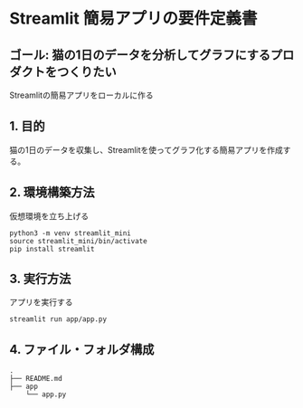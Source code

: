 # Streamlit 簡易アプリの要件定義書

## ゴール: 猫の1日のデータを分析してグラフにするプロダクトをつくりたい

Streamlitの簡易アプリをローカルに作る

## 1. 目的
猫の1日のデータを収集し、Streamlitを使ってグラフ化する簡易アプリを作成する。

## 2. 環境構築方法
仮想環境を立ち上げる

```
python3 -m venv streamlit_mini
source streamlit_mini/bin/activate
pip install streamlit
```

## 3. 実行方法
アプリを実行する

```
streamlit run app/app.py
```

## 4. ファイル・フォルダ構成

```
.
├── README.md
├── app
    └── app.py
```